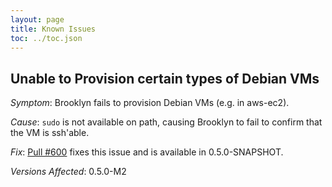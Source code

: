 ```yaml
---
layout: page
title: Known Issues
toc: ../toc.json
---
```


## Unable to Provision certain types of Debian VMs

*Symptom*: Brooklyn fails to provision Debian VMs (e.g. in aws-ec2).

*Cause*: `sudo` is not available on path, causing Brooklyn to fail to confirm that the VM is ssh'able.

*Fix*: [Pull #600](https://github.com/brooklyncentral/brooklyn/pull/600) fixes this issue and is available in 0.5.0-SNAPSHOT.

*Versions Affected*: 0.5.0-M2
